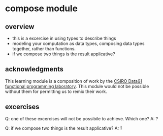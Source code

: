 # compose module

## overview 

- this is a excercise in using types to describe things
- modeling your computation as data types, composing data types together, rather than functions.
- if we compose two things is the result applicative?

## acknowledgments

This learning module is a composition of work by the [CSIRO Data61 functional programming laboratory](https://github.com/data61/fp-course). This module would not be possible without them for permitting us to remix their work.

## excercises

Q: one of these excercises will not be possibile to achieve. Which one?
A: ?

Q: if we compose two things is the result applicative?
A: ?
